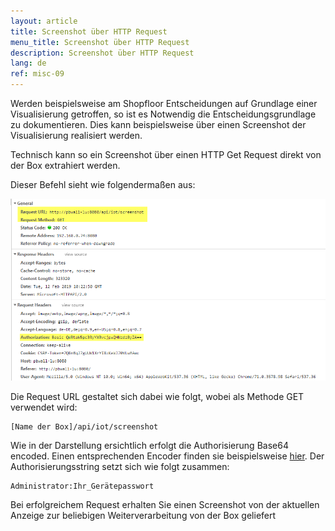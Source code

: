 ```yaml
---
layout: article
title: Screenshot über HTTP Request
menu_title: Screenshot über HTTP Request
description: Screenshot über HTTP Request
lang: de
ref: misc-09
---
```


Werden beispielsweise am Shopfloor Entscheidungen auf Grundlage einer Visualisierung getroffen, so ist es Notwendig die Entscheidungsgrundlage zu dokumentieren.
Dies kann beispielsweise über einen Screenshot der Visualisierung realisiert werden.

Technisch kann so ein Screenshot über einen HTTP Get Request direkt von der Box extrahiert werden.

Dieser Befehl sieht wie folgendermaßen aus:

![HTTP Get Request](/assets/images/misc/Screenshot/Screenshot01.png)

Die Request URL gestaltet sich dabei wie folgt, wobei als Methode GET verwendet wird:

```
[Name der Box]/api/iot/screenshot
```

Wie in der Darstellung ersichtlich erfolgt die Authorisierung Base64 encoded. Einen entsprechenden Encoder finden sie beispielsweise [hier](https://www.base64encode.org/). 
Der Authorisierungsstring setzt sich wie folgt zusammen:

```
Administrator:Ihr_Gerätepasswort
```

Bei erfolgreichem Request erhalten Sie einen Screenshot von der aktuellen Anzeige zur beliebigen Weiterverarbeitung von der Box geliefert